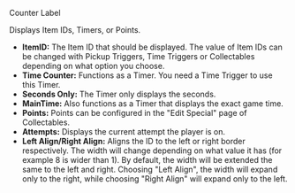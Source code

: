 Counter Label

Displays Item IDs, Timers, or Points.

- **ItemID:** The Item ID that should be displayed. The value of Item IDs can be changed with Pickup Triggers, Time Triggers or Collectables depending on what option you choose.
- **Time Counter:** Functions as a Timer. You need a Time Trigger to use this Timer.
- **Seconds Only:** The Timer only displays the seconds.
- **MainTime:** Also functions as a Timer that displays the exact game time.
- **Points:** Points can be configured in the "Edit Special" page of Collectables.
- **Attempts:** Displays the current attempt the player is on.
- **Left Align/Right Align:** Aligns the ID to the left or right border respectively. The width will change depending on what value it has (for example 8 is wider than 1). By default, the width will be extended the same to the left and right. Choosing "Left Align", the width will expand only to the right, while choosing "Right Align" will expand only to the left.